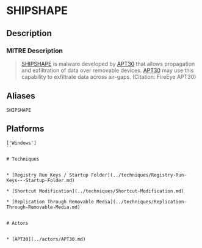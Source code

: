 
# SHIPSHAPE

## Description

### MITRE Description

> [SHIPSHAPE](https://attack.mitre.org/software/S0028) is malware developed by [APT30](https://attack.mitre.org/groups/G0013) that allows propagation and exfiltration of data over removable devices. [APT30](https://attack.mitre.org/groups/G0013) may use this capability to exfiltrate data across air-gaps. (Citation: FireEye APT30)

## Aliases

```
SHIPSHAPE
```

## Platforms

```
['Windows']
``

# Techniques


* [Registry Run Keys / Startup Folder](../techniques/Registry-Run-Keys---Startup-Folder.md)

* [Shortcut Modification](../techniques/Shortcut-Modification.md)
    
* [Replication Through Removable Media](../techniques/Replication-Through-Removable-Media.md)
    

# Actors


* [APT30](../actors/APT30.md)

